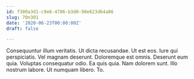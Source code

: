 ```yaml
---
id: f300a3d1-c9e6-4786-b3d0-98e623d64a86
slug: 70n3O1
date: '2020-06-23T00:00:00Z'
draft: false

---
```


Consequuntur illum veritatis. Ut dicta recusandae. Ut est eos. Iure qui perspiciatis. Vel magnam deserunt. Doloremque est omnis. Deserunt eum quia. Voluptas consequatur odio. Ea quis quia. Nam dolorem sunt. Illo nostrum labore. Ut numquam libero. To.
